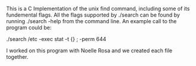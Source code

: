 This is a C Implementation of the unix find command, including some of its fundemental flags. All the flags supported by ./search can be found by running ./search -help from the command line. An example call to the program could be:

./search /etc -exec stat -t {} ; -perm 644

I worked on this program with Noelle Rosa and we created each file together.
